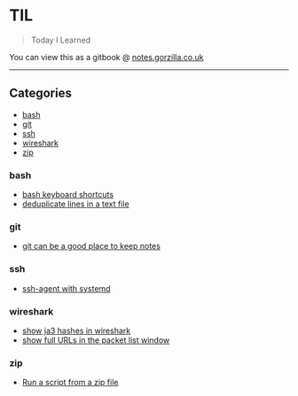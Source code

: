 # TIL

> Today I Learned

You can view this as a gitbook @ [notes.gorzilla.co.uk](https://notes.gorzilla.co.uk)

---

## Categories

* [bash](#bash)
* [git](#git)
* [ssh](#ssh)
* [wireshark](#wireshark)
* [zip](#wireshark)

### bash

* [bash keyboard shortcuts](bash/keyboard-shortcuts.md)
* [deduplicate lines in a text file](bash/dedup.md)

### git

* [git can be a good place to keep notes](git/notes.md)

### ssh

* [ssh-agent with systemd](ssh/systemd.md)

### wireshark

* [show ja3 hashes in wireshark](wireshark/ja3.md)
* [show full URLs in the packet list window](wireshark/addcolumn.md)

### zip

* [Run a script from a zip file](zip/python-zip.md)
